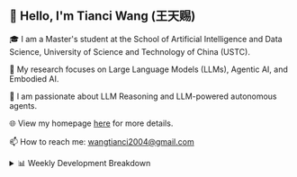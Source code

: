 ## 👋 Hello, I'm Tianci Wang (王天赐)

🎓 I am a Master's student at the School of Artificial Intelligence and Data Science, University of Science and Technology of China (USTC).

🔬 My research focuses on Large Language Models (LLMs), Agentic AI, and Embodied AI.

🚀 I am passionate about LLM Reasoning and LLM-powered autonomous agents.

🌐 View my homepage [here](https://wangtianci2004.github.io/) for more details.

📫 How to reach me: <u>wangtianci2004@gmail.com</u>

<details><summary>📊 Weekly Development Breakdown</summary>

<!--START_SECTION:waka-->

```txt
From: 18 October 2025 - To: 25 October 2025

Total Time: 1 hr 31 mins

Other    1 hr 13 mins    ████████████████████░░░░░   80.22 %
JSON     10 mins         ███░░░░░░░░░░░░░░░░░░░░░░   11.66 %
Python   7 mins          ██░░░░░░░░░░░░░░░░░░░░░░░   08.12 %
```

<!--END_SECTION:waka-->

[![wakatime](https://wakatime.com/badge/user/54af4cb9-c7c9-4b40-a587-a7cd4efedd23.svg)](https://wakatime.com/@54af4cb9-c7c9-4b40-a587-a7cd4efedd23)
